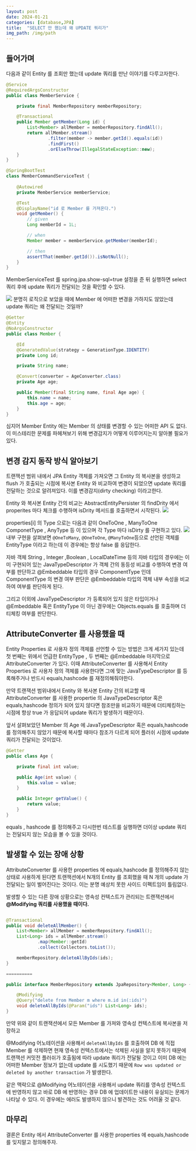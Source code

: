 ```yaml
---
layout: post
date: 2024-01-21
categories: [database,JPA]
title:  "SELECT 만 했는데 왜 UPDATE 쿼리가"
img_path: /img/path
---
```


## 들어가며
다음과 같이 Entity 를 조회만 했는데 update 쿼리를 만난 이야기를 다루고자한다.

```java
@Service
@RequiredArgsConstructor
public class MemberService {

    private final MemberRepository memberRepository;

    @Transactional
    public Member getMember(Long id) {
        List<Member> allMember = memberRepository.findAll();
        return allMember.stream()
                .filter(member -> member.getId().equals(id))
                .findFirst()
                .orElseThrow(IllegalStateException::new);
    }
}
```

```java
@SpringBootTest
class MemberCommandServiceTest {
    
    @Autowired
    private MemberService memberService;

    @Test
    @DisplayName("id 로 Member 를 가져온다.")
    void getMember() {
        // given
        Long memberId = 1L;

        // when
        Member member = memberService.getMember(memberId);

        // then
        assertThat(member.getId()).isNotNull();
    }
}
```

MemberServiceTest 를  spring.jpa.show-sql=true 설정을 준 뒤 실행하면 select 쿼리 후에 update 쿼리가 전달되는 것을 확인할 수 있다.

![](/select/first.png)
분명히 로직으로 보았을 때에 Member 에 어떠한 변경을 가하지도 않았는데 update 쿼리는 왜 전달되는 것일까?
```java
@Getter
@Entity
@NoArgsConstructor
public class Member {

    @Id
    @GeneratedValue(strategy = GenerationType.IDENTITY)
    private Long id;

    private String name;

    @Convert(converter = AgeConverter.class)
    private Age age;

    public Member(final String name, final Age age) {
        this.name = name;
        this.age = age;
    }
}
```
심지어 Member Entity 에는 Member 의 상태를 변경할 수 있는 어떠한 API 도 없다.  이 미스테리한 문제를 파헤쳐보기 위해 변경감지가 어떻게 이루어지는지 알아볼 필요가 있다.

## 변경 감지 동작 방식 알아보기
트랜잭션 범위 내에서 JPA Entity 객체를 가져오면 그 Entity 의 복사본을 생성하고 flush 가 호출되는 시점에 복사본  Entity 와 비교하여 변경이 되었으면 update 쿼리를 전달하는 것으로 알려져있다. 이를 변경감지(dirty checking) 이라고한다.

Entity 와 복사본 Entity 간의 비교는 AbstractEntityPersister 의 findDrity 에서 properites 마다 체크를 수행하며 isDrity 메서드를 호출하면서 시작된다.
![](/select/second.png)

properties[i] 의 Type 으로는 다음과 같이  OneToOne , ManyToOne ComponetType , AnyType 등 이 있으며 각 Type 마다 isDirty 를 구현하고 있다.
![](/select/third.png)
내부 구현을 살펴보면  `@OneToMany`, `@OneToOne`, `@ManyToOne`등으로 선언된 객체를 EntityType 이라고 하는데 이 경우에는 항상 false 를 응답한다.

자바 객체 String , Integer ,Boolean , LocalDateTime 등의  자바 타입의 경우에는 이미 구현되어 있는 JavaTypeDescriptor 가 객체 간의 동등성 비교를 수행하여 변경 여부를 판단하고 @Embeddable 타입의 경우 ComponentType 인데  ComponentType 의 변경 여부 판단은 @Embeddable 타입의 객체 내부 속성을 비교하여 여부를 판단하게 된다.

그리고 이외에 JavaTypeDescriptor 가 등록되어 있지 않은 타입이거나 @Embeddable 혹은 EntityType 이 아닌 경우에는 Objects.equals 를 호출하며 더티체킹 여부를 판단한다.

## AttributeConverter 를 사용했을 때

Entity Properties 로 사용자 정의 객체를 선언할 수 있는 방법은 크게 세가지 있는데 첫 번째는 위에서 언급한 EntityType , 두 번째는 @Embeddable 마지막으로 AttributeConverter 가 있다. 이때 AttributeConverter 를 사용해서 Entity Properties 로 사용자 정의 객체를 사용한다면 그에 맞는 JavaTypeDescriptor 를 등록해주거나 반드시 equals,hashcode 를 재정의해줘야한다.

만약 트랜잭션 범위내에서 Entity 와 복사본 Entity 간의 비교할 때 AttributeConverter 를 사용한 propertie 의  JavaTypeDescriptor 혹은 equals,hashcode 정의가 되어 있지 않다면 참조만을 비교하기 때문에 더티체킹하는 시점에 항상 true 가 응답되어 update 쿼리가 발생하기 때문이다.

앞서 살펴보았던 Member 의 Age 에 JavaTypeDescriptor 혹은 equals,hashcode 를 정의해주지 않았기 때문에 복사할 때마다 참조가 다르게 되어 플러쉬 시점에 update 쿼리가 전달되는 것이었다. 

```java
@Getter
public class Age {

    private final int value;

    public Age(int value) {
        this.value = value;
    }

    public Integer getValue() {
        return value;
    }
}
```

equals , hashcode 를 정의해주고 다시한번 테스트를 실행하면 더이상 update 쿼리는 전달되지 않는 모습을 볼 수 있을 것이다.

## 발생할 수 있는 장애 상황

AttributeConverter 를 사용한 properties 에 equals,hashcode 를 정의해주지 않는 상태로 사용하게 된다면 트랜잭션에서 N개의 Entity 를 조회했을 때 N 개의 update 가 전달되는 일이 벌어진다는 것이다. 이는 분명 예상치 못한 사이드 이펙트임이 틀림없다.

발생할 수 있는 다른 장애 상황으로는 영속성 컨텍스트가 관리되는 트랜잭션에서 **@Modifying 쿼리를 사용했을 때이다.**

```java

@Transactional
public void deleteAllMember() {
    List<Member> allMember = memberRepository.findAll();
    List<Long> ids = allMember.stream()
            .map(Member::getId)
            .collect(Collectors.toList());

    memberRepository.deleteAllByIds(ids);
}

==========

public interface MemberRepository extends JpaRepository<Member, Long> {

    @Modifying
    @Query("delete from Member m where m.id in(:ids)")
    void deleteAllByIds(@Param("ids") List<Long> ids);
}
```

만약 위와 같이 트랜잭션에서 모든 Member 를 가져와 영속성 컨텍스트에 복사본을 저장하고 

@Modifying 어노테이션을 사용해서 `deleteAllByIds` 를 호출하여 DB 에 직접 Member 를 삭제하면 현재 영속성 컨텍스트에서는 삭제된 사실을 알지 못하기 때문에 트랜잭션 커밋전 플러쉬가 호출됨에 따라 update 쿼리가 전달될 것이고 이미 DB 에는 어떠한 Member 정보가 없는데 update 를 시도했기 때문에  `Row was updated or deleted by another transaction` 가 발생한다.

같은 맥락으로 @Modifying 어노테이션을 사용해서 update 쿼리를 영속성 컨텍스트에 반영하지 않고 바로 DB 에 반영하는 경우 DB 에 업데이트한 내용이 유실되는 문제가 나타날 수 있다. 이 경우에는 에러도 발생하지 않으니 발견하는 것도 어려울 것 같다.

## 마무리

결론은 Entity 에서 AttributeConverter 를 사용한 properties 에 equals,hashcode 를 잊지말고 정의해주자.